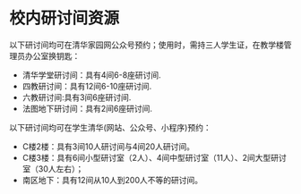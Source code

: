 # 校内研讨间资源

以下研讨间均可在清华家园网公众号预约；使用时，需持三人学生证，在教学楼管理员办公室换钥匙：
* 清华学堂研讨间：具有4间6-8座研讨间.
* 四教研讨间：具有12间6-10座研讨间.
* 六教研讨间:具有3间6座研讨间.
* 法图地下研讨间：具有2间6座研讨间.

以下研讨间均可在学生清华(网站、公众号、小程序)预约：
* C楼2楼：具有3间10人研讨间与4间20人研讨间。
* C楼3楼：具有6间小型研讨室（2人）、4间中型研讨室（11人）、2间大型研讨室（30人左右）；
* 南区地下：具有12间从10人到200人不等的研讨间。